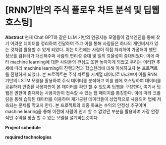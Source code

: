 # [RNN기반의 주식 플로우 차트 분석 및 딥웹 호스팅]


 **Abstract**
현재 Chat GPT와 같은 LLM 기반의 인공지능 모델들이 검색엔진을 통해 찾기 어려운 데이터를 정리하여 전달하여 주고 이를 통해
사람들은 하나의 개인비서가 있는 것처럼 활용할 수 있게 되었다. 
이는 이전에는 사람이 직접 처리하여 가공해야 했던 정보를 컴퓨터가 대신해주며 사람의 편리성 증대 및 일의 효율성이 증대되었다. 
이에 따라 machine learning에 대한 사람들의 관심도 또한 높아지게 되었고 우리는 이러한 추세에 따라 machine learning이 진행과정과 학습원리에 대해 
이해하고자 본 프로젝트를 진행하게 되었다. 
본 프로젝트는 주식 차트를 시계열 데이터로 바라보며 이를 RNN 기반의 LSTM 모델을 활용하여 주식 데이터를 분석하고 이를 웹에 호스팅하여 데이터를 공유하되
인증된 사용자만이 본 데이터를 확인 할 수 있도록 딥웹을 구성한다, 여기서 딥웹은 권한이 존재하는 사용자만이 접속할 수 있는 웹 페이지를 통칭한다.
이에 따라 크롤링을 통해 습득된 데이터를 이용하여 재가공된 데이터들이 상업적으로 사용되어 법에 저촉되는 문제를 막고자 한다. 
본 프로젝트의 최종 목표는 수익의 안정성 추구이며 machine learing을 통해 이전에 사람이 인지 할 수 없었던 부분을 활용하여 가장 안정적인 수익을 창출 할 수 있는 
모델을 설계하는것이다. 


 **Project schedule**



**required technologies**   
